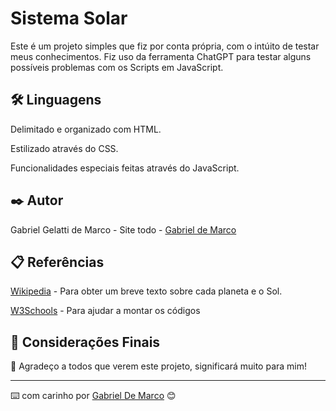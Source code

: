 # Sistema Solar

Este é um projeto simples que fiz por conta própria, com o intúito de testar meus conhecimentos. 
Fiz uso da ferramenta ChatGPT para testar alguns possíveis problemas com os Scripts em JavaScript.

## 🛠️ Linguagens

Delimitado e organizado com HTML.

Estilizado através do CSS.

Funcionalidades especiais feitas através do JavaScript.

## ✒️ Autor

Gabriel Gelatti de Marco - Site todo - [Gabriel de Marco](https://github.com/Gabriel-De-Marco-QuaD)

## 📋 Referências

[Wikipedia](https://pt.wikipedia.org/wiki/Wikipédia:Página_principal) - Para obter um breve texto sobre cada planeta e o Sol.

[W3Schools](https://www.w3schools.com/#gsc.tab=0) - Para ajudar a montar os códigos

## 🎁 Considerações Finais

📢 Agradeço a todos que verem este projeto, significará muito para mim!

---
⌨️ com carinho por [Gabriel De Marco]([https://gist.github.com/lohhans](https://github.com/Gabriel-De-Marco-QuaD)) 😊
